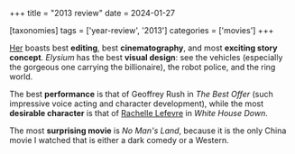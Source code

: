 +++
title = "2013 review"
date = 2024-01-27

[taxonomies]
tags = ['year-review', '2013']
categories = ['movies']
+++

[Her] boasts best __editing__, best __cinematography__, and most
__exciting story concept__.
*Elysium* has the best __visual design__:
see the vehicles (especially the gorgeous one carrying the billionaire),
the robot police, and the ring world.

The best __performance__ is that of Geoffrey Rush in _The Best Offer_
(such impressive voice acting and character development),
while the most __desirable character__ is that of [Rachelle Lefevre] in *White House Down*.

The most __surprising movie__ is _No Man's Land_,
because it is the only China movie I watched that is either a dark comedy or a Western.

[Her]: @/her.md
[Rachelle Lefevre]: https://en.wikipedia.org/wiki/Rachelle_Lefevre
